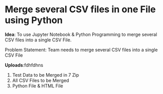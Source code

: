 # Merge several CSV files in one File using Python


**Idea**: To use Jupyter Notebook & Python Programming to merge several CSV files into a single CSV File.

Problem Statement: Team needs to merge several CSV files into a single CSV File

**Uploads**:fdhfdhns

1. Test Data to be Merged in 7 Zip
2. All CSV Files to be Merged
3. Python File & HTML File
